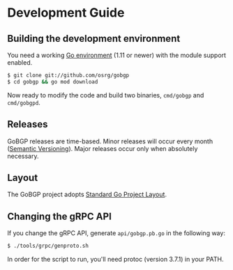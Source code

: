 # Development Guide

## Building the development environment

You need a working [Go environment](https://golang.org/doc/install) (1.11 or newer) with the module support enabled.

```bash
$ git clone git://github.com/osrg/gobgp
$ cd gobgp && go mod download
```

Now ready to modify the code and build two binaries, `cmd/gobgp` and `cmd/gobgpd`.

## Releases

GoBGP releases are time-based. Minor releases will occur every month ([Semantic Versioning](https://semver.org/)). Major releases occur only when absolutely necessary.

## Layout

The GoBGP project adopts [Standard Go Project Layout](https://github.com/golang-standards/project-layout).

## Changing the gRPC API

If you change the gRPC API, generate `api/gobgp.pb.go` in the following way:

```bash
$ ./tools/grpc/genproto.sh
```

In order for the script to run, you'll need protoc (version 3.7.1) in your PATH.
